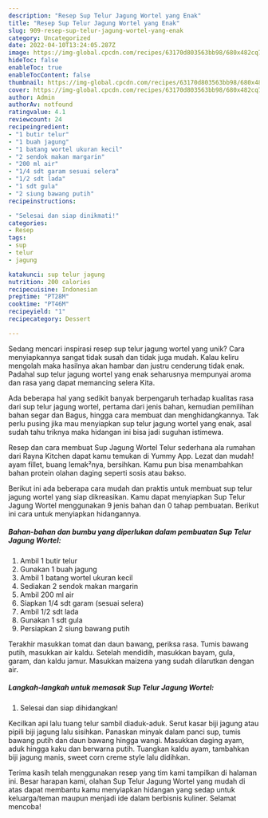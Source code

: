 ```yaml
---
description: "Resep Sup Telur Jagung Wortel yang Enak"
title: "Resep Sup Telur Jagung Wortel yang Enak"
slug: 909-resep-sup-telur-jagung-wortel-yang-enak
category: Uncategorized
date: 2022-04-10T13:24:05.287Z
image: https://img-global.cpcdn.com/recipes/63170d803563bb98/680x482cq70/sup-telur-jagung-wortel-foto-resep-utama.jpg
hideToc: false
enableToc: true
enableTocContent: false
thumbnail: https://img-global.cpcdn.com/recipes/63170d803563bb98/680x482cq70/sup-telur-jagung-wortel-foto-resep-utama.jpg
cover: https://img-global.cpcdn.com/recipes/63170d803563bb98/680x482cq70/sup-telur-jagung-wortel-foto-resep-utama.jpg
author: Admin
authorAv: notfound
ratingvalue: 4.1
reviewcount: 24
recipeingredient:
- "1 butir telur"
- "1 buah jagung"
- "1 batang wortel ukuran kecil"
- "2 sendok makan margarin"
- "200 ml air"
- "1/4 sdt garam sesuai selera"
- "1/2 sdt lada"
- "1 sdt gula"
- "2 siung bawang putih"
recipeinstructions:

- "Selesai dan siap dinikmati!"
categories:
- Resep
tags:
- sup
- telur
- jagung

katakunci: sup telur jagung 
nutrition: 200 calories
recipecuisine: Indonesian
preptime: "PT28M"
cooktime: "PT46M"
recipeyield: "1"
recipecategory: Dessert

---
```





Sedang mencari inspirasi resep sup telur jagung wortel yang unik? Cara menyiapkannya sangat tidak susah dan tidak juga mudah. Kalau keliru mengolah maka hasilnya akan hambar dan justru cenderung tidak enak. Padahal sup telur jagung wortel yang enak seharusnya mempunyai aroma dan rasa yang dapat memancing selera Kita.





Ada beberapa hal yang sedikit banyak berpengaruh terhadap kualitas rasa dari sup telur jagung wortel, pertama dari jenis bahan, kemudian pemilihan bahan segar dan Bagus, hingga cara membuat dan menghidangkannya. Tak perlu pusing jika mau menyiapkan sup telur jagung wortel yang enak,      asal sudah tahu triknya maka hidangan ini bisa jadi suguhan istimewa.














Resep dan cara membuat Sup Jagung Wortel Telur sederhana ala rumahan dari Rayna Kitchen dapat kamu temukan di Yummy App. Lezat dan mudah! ayam fillet, buang lemak²nya, bersihkan. Kamu pun bisa menambahkan bahan protein olahan daging seperti sosis atau bakso.






Berikut ini ada beberapa cara mudah dan praktis untuk membuat sup telur jagung wortel yang siap dikreasikan. Kamu dapat menyiapkan Sup Telur Jagung Wortel menggunakan 9 jenis bahan dan 0 tahap pembuatan. Berikut ini cara untuk menyiapkan hidangannya.

<!--inarticleads1-->

##### Bahan-bahan dan bumbu yang diperlukan dalam pembuatan Sup Telur Jagung Wortel:

1. Ambil 1 butir telur
1. Gunakan 1 buah jagung
1. Ambil 1 batang wortel ukuran kecil
1. Sediakan 2 sendok makan margarin
1. Ambil 200 ml air
1. Siapkan 1/4 sdt garam (sesuai selera)
1. Ambil 1/2 sdt lada
1. Gunakan 1 sdt gula
1. Persiapkan 2 siung bawang putih


Terakhir masukkan tomat dan daun bawang, periksa rasa. Tumis bawang putih, masukkan air kaldu. Setelah mendidih, masukkan bayam, gula, garam, dan kaldu jamur. Masukkan maizena yang sudah dilarutkan dengan air. 

<!--inarticleads2-->

##### Langkah-langkah untuk memasak Sup Telur Jagung Wortel:


1. Selesai dan siap dihidangkan!

Kecilkan api lalu tuang telur sambil diaduk-aduk. Serut kasar biji jagung atau pipili biji jagung lalu sisihkan. Panaskan minyak dalam panci sup, tumis bawang putih dan daun bawang hingga wangi. Masukkan daging ayam, aduk hingga kaku dan berwarna putih. Tuangkan kaldu ayam, tambahkan biji jagung manis, sweet corn creme style lalu didihkan. 

Terima kasih telah menggunakan resep yang tim kami tampilkan di halaman ini. Besar harapan kami, olahan Sup Telur Jagung Wortel yang mudah di atas dapat membantu kamu menyiapkan hidangan yang sedap untuk keluarga/teman maupun menjadi ide dalam berbisnis kuliner. Selamat mencoba!
